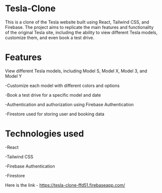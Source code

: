 # Tesla-Clone
This is a clone of the Tesla website built using React, Tailwind CSS, and Firebase. The project aims to replicate the main features and functionality of the original Tesla site, including the ability to view different Tesla models, customize them, and even book a test drive.
# Features
View different Tesla models, including Model S, Model X, Model 3, and Model Y

-Customize each model with different colors and options

-Book a test drive for a specific model and date

-Authentication and authorization using Firebase Authentication

-Firestore used for storing user and booking data

# Technologies used
-React

-Tailwind CSS

-Firebase Authentication

-Firestore



Here is the link - https://tesla-clone-ffd51.firebaseapp.com/
